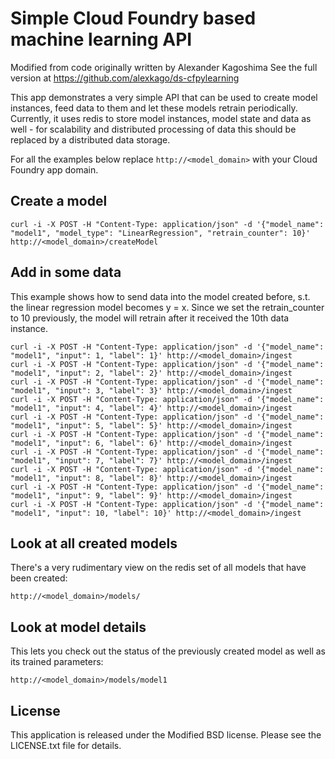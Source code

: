 # Simple Cloud Foundry based machine learning API

Modified from code originally written by Alexander Kagoshima
See the full version at https://github.com/alexkago/ds-cfpylearning

This app demonstrates a very simple API that can be used to create model instances, feed data to them and let these models retrain periodically. Currently, it uses redis to store model instances, model state and data as well - for scalability and distributed processing of data this should be replaced by a distributed data storage.

For all the examples below replace ```http://<model_domain>``` with your Cloud Foundry app domain.


Create a model
--

```
curl -i -X POST -H "Content-Type: application/json" -d '{"model_name": "model1", "model_type": "LinearRegression", "retrain_counter": 10}' http://<model_domain>/createModel
```


Add in some data
--

This example shows how to send data into the model created before, s.t. the linear regression model becomes y = x. Since we set the retrain_counter to 10 previously, the model will retrain after it received the 10th data instance.

```
curl -i -X POST -H "Content-Type: application/json" -d '{"model_name": "model1", "input": 1, "label": 1}' http://<model_domain>/ingest
curl -i -X POST -H "Content-Type: application/json" -d '{"model_name": "model1", "input": 2, "label": 2}' http://<model_domain>/ingest
curl -i -X POST -H "Content-Type: application/json" -d '{"model_name": "model1", "input": 3, "label": 3}' http://<model_domain>/ingest
curl -i -X POST -H "Content-Type: application/json" -d '{"model_name": "model1", "input": 4, "label": 4}' http://<model_domain>/ingest
curl -i -X POST -H "Content-Type: application/json" -d '{"model_name": "model1", "input": 5, "label": 5}' http://<model_domain>/ingest
curl -i -X POST -H "Content-Type: application/json" -d '{"model_name": "model1", "input": 6, "label": 6}' http://<model_domain>/ingest
curl -i -X POST -H "Content-Type: application/json" -d '{"model_name": "model1", "input": 7, "label": 7}' http://<model_domain>/ingest
curl -i -X POST -H "Content-Type: application/json" -d '{"model_name": "model1", "input": 8, "label": 8}' http://<model_domain>/ingest
curl -i -X POST -H "Content-Type: application/json" -d '{"model_name": "model1", "input": 9, "label": 9}' http://<model_domain>/ingest
curl -i -X POST -H "Content-Type: application/json" -d '{"model_name": "model1", "input": 10, "label": 10}' http://<model_domain>/ingest
```


Look at all created models
--

There's a very rudimentary view on the redis set of all models that have been created:

```
http://<model_domain>/models/
```


Look at model details
--

This lets you check out the status of the previously created model as well as its trained parameters:

```
http://<model_domain>/models/model1
```

License
--

This application is released under the Modified BSD license. Please see the LICENSE.txt file for details.
